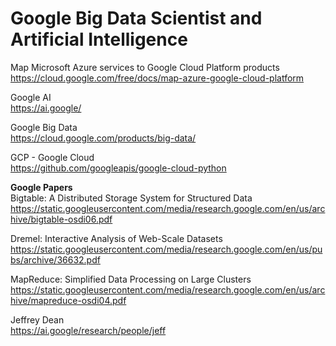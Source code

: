 # Google Big Data Scientist and Artificial Intelligence

Map Microsoft Azure services to Google Cloud Platform products <BR>
https://cloud.google.com/free/docs/map-azure-google-cloud-platform <BR>

Google AI<BR>
https://ai.google/<BR>

Google Big Data<BR>
https://cloud.google.com/products/big-data/<BR>

GCP - Google Cloud<BR>
https://github.com/googleapis/google-cloud-python<BR>

<b>Google Papers</b><BR>
Bigtable: A Distributed Storage System for Structured Data <BR>
https://static.googleusercontent.com/media/research.google.com/en/us/archive/bigtable-osdi06.pdf <BR>

Dremel: Interactive Analysis of Web-Scale Datasets <BR>
https://static.googleusercontent.com/media/research.google.com/en/us/pubs/archive/36632.pdf <BR>

MapReduce: Simplified Data Processing on Large Clusters <BR>
https://static.googleusercontent.com/media/research.google.com/en/us/archive/mapreduce-osdi04.pdf <BR>

Jeffrey Dean <BR>
https://ai.google/research/people/jeff<BR>
